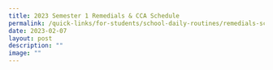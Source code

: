 ```yaml
---
title: 2023 Semester 1 Remedials & CCA Schedule
permalink: /quick-links/for-students/school-daily-routines/remedials-schedule/
date: 2023-02-07
layout: post
description: ""
image: ""
---
```

